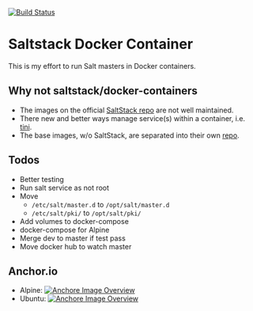 [![Build Status](https://travis-ci.org/digitalr00ts/docker-saltstack.svg?branch=dev)](https://travis-ci.org/digitalr00ts/docker-saltstack)<br/>

# Saltstack Docker Container

This is my effort to run Salt masters in Docker containers.

## Why not saltstack/docker-containers

* The images on the official [SaltStack repo](https://github.com/saltstack/docker-containers) are not well maintained.
* There new and better ways manage service(s) within a container, i.e. [tini](https://github.com/krallin/tini).
* The base images, w/o SaltStack, are separated into their own [repo](https://github.com/digitalr00ts/docker-saltstack-base).

## Todos

* Better testing
* Run salt service as not root
* Move
  * `/etc/salt/master.d` to `/opt/salt/master.d`
  * `/etc/salt/pki/` to `/opt/salt/pki/`
* Add volumes to docker-compose
* docker-compose for Alpine
* Merge dev to master if test pass
* Move docker hub to watch master

## Anchor.io

* Alpine: [![Anchore Image Overview](https://anchore.io/service/badges/image/0eee9477226f99e9fd655776b93942ba9207b0b25ca56bee76cd104f698da231)](https://anchore.io/image/dockerhub/0eee9477226f99e9fd655776b93942ba9207b0b25ca56bee76cd104f698da231?repo=digitalr00ts%2Fsaltstack&tag=latest)
* Ubuntu: [![Anchore Image Overview](https://anchore.io/service/badges/image/2a7fb41b7529b11f238953c6eab4bce66da9382e8ad215b4c9552643d7ef5b49)](https://anchore.io/image/dockerhub/2a7fb41b7529b11f238953c6eab4bce66da9382e8ad215b4c9552643d7ef5b49?repo=digitalr00ts%2Fsaltstack&tag=ubuntu)
